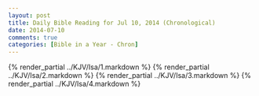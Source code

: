 ```yaml
---
layout: post
title: Daily Bible Reading for Jul 10, 2014 (Chronological)
date: 2014-07-10
comments: true
categories: [Bible in a Year - Chron]
---
```

{% render_partial ../KJV/Isa/1.markdown %}
{% render_partial ../KJV/Isa/2.markdown %}
{% render_partial ../KJV/Isa/3.markdown %}
{% render_partial ../KJV/Isa/4.markdown %}
